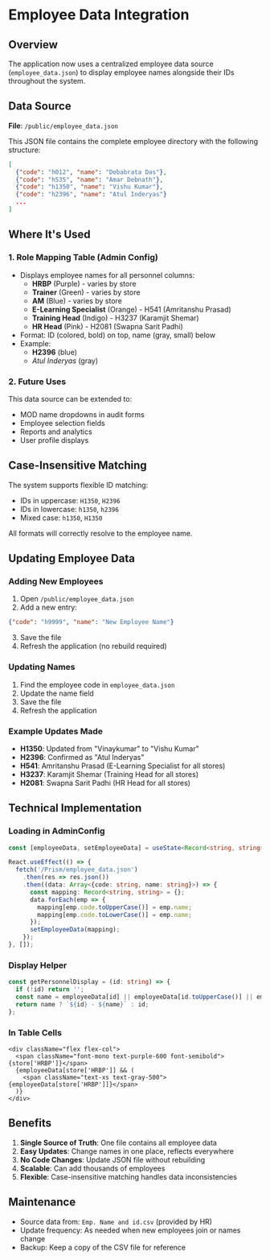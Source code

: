 # Employee Data Integration

## Overview
The application now uses a centralized employee data source (`employee_data.json`) to display employee names alongside their IDs throughout the system.

## Data Source
**File**: `/public/employee_data.json`

This JSON file contains the complete employee directory with the following structure:
```json
[
  {"code": "h012", "name": "Debabrata Das"},
  {"code": "h535", "name": "Amar Debnath"},
  {"code": "h1350", "name": "Vishu Kumar"},
  {"code": "h2396", "name": "Atul Inderyas"}
  ...
]
```

## Where It's Used

### 1. Role Mapping Table (Admin Config)
- Displays employee names for all personnel columns:
  - **HRBP** (Purple) - varies by store
  - **Trainer** (Green) - varies by store
  - **AM** (Blue) - varies by store
  - **E-Learning Specialist** (Orange) - H541 (Amritanshu Prasad)
  - **Training Head** (Indigo) - H3237 (Karamjit Shemar)
  - **HR Head** (Pink) - H2081 (Swapna Sarit Padhi)
- Format: ID (colored, bold) on top, name (gray, small) below
- Example: 
  - **H2396** (blue)
  - *Atul Inderyas* (gray)

### 2. Future Uses
This data source can be extended to:
- MOD name dropdowns in audit forms
- Employee selection fields
- Reports and analytics
- User profile displays

## Case-Insensitive Matching
The system supports flexible ID matching:
- IDs in uppercase: `H1350`, `H2396`
- IDs in lowercase: `h1350`, `h2396`
- Mixed case: `h1350`, `H1350`

All formats will correctly resolve to the employee name.

## Updating Employee Data

### Adding New Employees
1. Open `/public/employee_data.json`
2. Add a new entry:
```json
{"code": "h9999", "name": "New Employee Name"}
```
3. Save the file
4. Refresh the application (no rebuild required)

### Updating Names
1. Find the employee code in `employee_data.json`
2. Update the name field
3. Save the file
4. Refresh the application

### Example Updates Made
- **H1350**: Updated from "Vinaykumar" to "Vishu Kumar"
- **H2396**: Confirmed as "Atul Inderyas"
- **H541**: Amritanshu Prasad (E-Learning Specialist for all stores)
- **H3237**: Karamjit Shemar (Training Head for all stores)
- **H2081**: Swapna Sarit Padhi (HR Head for all stores)

## Technical Implementation

### Loading in AdminConfig
```typescript
const [employeeData, setEmployeeData] = useState<Record<string, string>>({});

React.useEffect(() => {
  fetch('/Prism/employee_data.json')
    .then(res => res.json())
    .then((data: Array<{code: string, name: string}>) => {
      const mapping: Record<string, string> = {};
      data.forEach(emp => {
        mapping[emp.code.toUpperCase()] = emp.name;
        mapping[emp.code.toLowerCase()] = emp.name;
      });
      setEmployeeData(mapping);
    });
}, []);
```

### Display Helper
```typescript
const getPersonnelDisplay = (id: string) => {
  if (!id) return '';
  const name = employeeData[id] || employeeData[id.toUpperCase()] || employeeData[id.toLowerCase()];
  return name ? `${id} - ${name}` : id;
};
```

### In Table Cells
```tsx
<div className="flex flex-col">
  <span className="font-mono text-purple-600 font-semibold">{store['HRBP']}</span>
  {employeeData[store['HRBP']] && (
    <span className="text-xs text-gray-500">{employeeData[store['HRBP']]}</span>
  )}
</div>
```

## Benefits
1. **Single Source of Truth**: One file contains all employee data
2. **Easy Updates**: Change names in one place, reflects everywhere
3. **No Code Changes**: Update JSON file without rebuilding
4. **Scalable**: Can add thousands of employees
5. **Flexible**: Case-insensitive matching handles data inconsistencies

## Maintenance
- Source data from: `Emp. Name and id.csv` (provided by HR)
- Update frequency: As needed when new employees join or names change
- Backup: Keep a copy of the CSV file for reference
